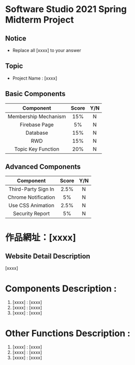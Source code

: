 # Software Studio 2021 Spring Midterm Project
## Notice
* Replace all [xxxx] to your answer

## Topic
* Project Name : [xxxx]

## Basic Components
|Component|Score|Y/N|
|:-:|:-:|:-:|
|Membership Mechanism|15%|N|
|Firebase Page|5%|N|
|Database|15%|N|
|RWD|15%|N|
|Topic Key Function|20%|N|

## Advanced Components
|Component|Score|Y/N|
|:-:|:-:|:-:|
|Third-Party Sign In|2.5%|N|
|Chrome Notification|5%|N|
|Use CSS Animation|2.5%|N|
|Security Report|5%|N|

# 作品網址：[xxxx]

## Website Detail Description
[xxxx]


# Components Description : 
1. [xxxx] : [xxxx]
2. [xxxx] : [xxxx]
3. [xxxx] : [xxxx]

# Other Functions Description : 
1. [xxxx] : [xxxx]
2. [xxxx] : [xxxx]
3. [xxxx] : [xxxx]

